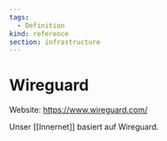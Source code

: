```yaml
---
tags:
  - Definition
kind: reference
section: infrastructure
---
```


# Wireguard

Website: <https://www.wireguard.com/>

Unser [[Innernet]] basiert auf Wireguard.
